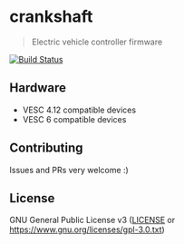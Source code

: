 # crankshaft

> Electric vehicle controller firmware

[![Build Status](https://travis-ci.org/chocol4te/crankshaft.svg?branch=master)](https://travis-ci.org/chocol4te/crankshaft)

## Hardware

- VESC 4.12 compatible devices
- VESC 6 compatible devices

## Contributing

Issues and PRs very welcome :)

## License

GNU General Public License v3 ([LICENSE](LICENSE) or https://www.gnu.org/licenses/gpl-3.0.txt)
